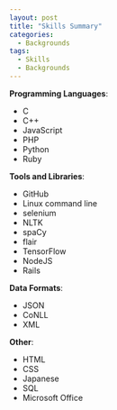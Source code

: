 ```yaml
---
layout: post
title: "Skills Summary"
categories:
  - Backgrounds
tags:
  - Skills
  - Backgrounds
---
```


**Programming Languages**: 
* C
* C++
* JavaScript
* PHP
* Python
* Ruby

**Tools and Libraries**: 
* GitHub
* Linux command line
* selenium
*  NLTK
* spaCy
* flair
* TensorFlow
* NodeJS
* Rails

**Data Formats**: 
* JSON
*  CoNLL
* XML

**Other**: 
* HTML
* CSS
* Japanese
* SQL
* Microsoft Office
